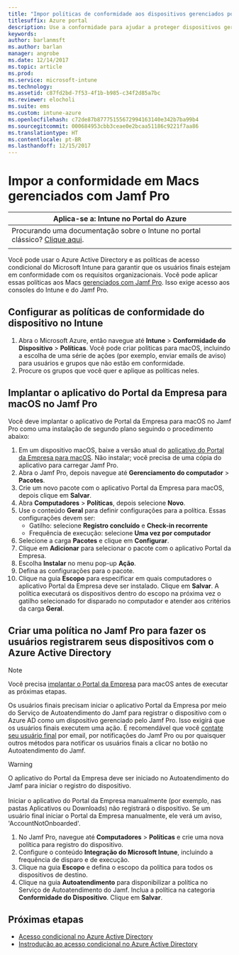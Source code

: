 ```yaml
---
title: "Impor políticas de conformidade aos dispositivos gerenciados por Jamf"
titlesuffix: Azure portal
description: Use a conformidade para ajudar a proteger dispositivos gerenciados pelo Jamf.
keywords: 
author: barlanmsft
ms.author: barlan
manager: angrobe
ms.date: 12/14/2017
ms.topic: article
ms.prod: 
ms.service: microsoft-intune
ms.technology: 
ms.assetid: c87fd2bd-7f53-4f1b-b985-c34f2d85a7bc
ms.reviewer: elocholi
ms.suite: ems
ms.custom: intune-azure
ms.openlocfilehash: c72de87b87775155672994163140e342b7ba99b4
ms.sourcegitcommit: 000684953cbb3ceae0e2bcaa51186c9221f7aa86
ms.translationtype: HT
ms.contentlocale: pt-BR
ms.lasthandoff: 12/15/2017
---
```

# <a name="enforce-compliance-on-macs-managed-with-jamf-pro"></a>Impor a conformidade em Macs gerenciados com Jamf Pro

|Aplica-se a: Intune no Portal do Azure |
|--|
|Procurando uma documentação sobre o Intune no portal clássico? [Clique aqui](/intune/introduction-intune?toc=/intune-classic/toc.json).|
| |

Você pode usar o Azure Active Directory e as políticas de acesso condicional do Microsoft Intune para garantir que os usuários finais estejam em conformidade com os requisitos organizacionais. Você pode aplicar essas políticas aos Macs [gerenciados com Jamf Pro](conditional-access-integrate-jamf.md). Isso exige acesso aos consoles do Intune e do Jamf Pro.

## <a name="set-up-device-compliance-policies-in-intune"></a>Configurar as políticas de conformidade do dispositivo no Intune

1. Abra o Microsoft Azure, então navegue até **Intune** > **Conformidade do Dispositivo** > **Políticas**. Você pode criar políticas para macOS, incluindo a escolha de uma série de ações (por exemplo, enviar emails de aviso) para usuários e grupos que não estão em conformidade.
2. Procure os grupos que você quer e aplique as políticas neles.

## <a name="deploy-the-company-portal-app-for-macos-in-jamf-pro"></a>Implantar o aplicativo do Portal da Empresa para macOS no Jamf Pro

Você deve implantar o aplicativo de Portal da Empresa para macOS no Jamf Pro como uma instalação de segundo plano seguindo o procedimento abaixo:

1. Em um dispositivo macOS, baixe a versão atual do [aplicativo do Portal da Empresa para macOS](https://go.microsoft.com/fwlink/?linkid=862280). Não instalar; você precisa de uma cópia do aplicativo para carregar Jamf Pro.
2. Abra o Jamf Pro, depois navegue até **Gerenciamento do computador** > **Pacotes**.
3. Crie um novo pacote com o aplicativo Portal da Empresa para macOS, depois clique em **Salvar**.
4. Abra **Computadores** > **Políticas**, depois selecione **Novo**.
5. Use o conteúdo **Geral** para definir configurações para a política. Essas configurações devem ser:
   - Gatilho: selecione **Registro concluído** e **Check-in recorrente**
   - Frequência de execução: selecione **Uma vez por computador**
6. Selecione a carga **Pacotes** e clique em **Configurar**.
7. Clique em **Adicionar** para selecionar o pacote com o aplicativo Portal da Empresa.
8. Escolha **Instalar** no menu pop-up **Ação**.
9. Defina as configurações para o pacote.
10. Clique na guia **Escopo** para especificar em quais computadores o aplicativo Portal da Empresa deve ser instalado. Clique em **Salvar**. A política executará os dispositivos dentro do escopo na próxima vez o gatilho selecionado for disparado no computador e atender aos critérios da carga **Geral**.

## <a name="create-a-policy-in-jamf-pro-to-have-users-register-their-devices-with-azure-active-directory"></a>Criar uma política no Jamf Pro para fazer os usuários registrarem seus dispositivos com o Azure Active Directory

> [!NOTE]
> Você precisa [implantar o Portal da Empresa](conditional-access-assign-jamf.md#require-the-company-portal-app-for-macos) para macOS antes de executar as próximas etapas.  

Os usuários finais precisam iniciar o aplicativo Portal da Empresa por meio do Serviço de Autoatendimento do Jamf para registrar o dispositivo com o Azure AD como um dispositivo gerenciado pelo Jamf Pro. Isso exigirá que os usuários finais executem uma ação. É recomendável que você [contate seu usuário final](end-user-educate.md) por email, por notificações do Jamf Pro ou por quaisquer outros métodos para notificar os usuários finais a clicar no botão no Autoatendimento do Jamf.

> [!WARNING]
> O aplicativo do Portal da Empresa deve ser iniciado no Autoatendimento do Jamf para iniciar o registro do dispositivo. <br><br>Iniciar o aplicativo do Portal da Empresa manualmente (por exemplo, nas pastas Aplicativos ou Downloads) não registrará o dispositivo. Se um usuário final iniciar o Portal da Empresa manualmente, ele verá um aviso, 'AccountNotOnboarded'.

1. No Jamf Pro, navegue até **Computadores** > **Políticas** e crie uma nova política para registro do dispositivo.
2. Configure o conteúdo **Integração do Microsoft Intune**, incluindo a frequência de disparo e de execução.
3. Clique na guia **Escopo** e defina o escopo da política para todos os dispositivos de destino.
4. Clique na guia **Autoatendimento** para disponibilizar a política no Serviço de Autoatendimento do Jamf. Inclua a política na categoria **Conformidade do Dispositivo**. Clique em **Salvar**.

## <a name="next-steps"></a>Próximas etapas

- [Acesso condicional no Azure Active Directory](https://docs.microsoft.com/azure/active-directory/active-directory-conditional-access-azure-portal)
- [Instrodução ao acesso condicional no Azure Active Directory](https://docs.microsoft.com/azure/active-directory/active-directory-conditional-access-azure-portal-get-started)
